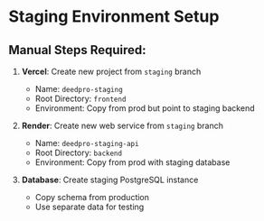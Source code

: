 # Staging Environment Setup

## Manual Steps Required:
1. **Vercel**: Create new project from `staging` branch
   - Name: `deedpro-staging`
   - Root Directory: `frontend`
   - Environment: Copy from prod but point to staging backend

2. **Render**: Create new web service from `staging` branch  
   - Name: `deedpro-staging-api`
   - Root Directory: `backend`
   - Environment: Copy from prod with staging database

3. **Database**: Create staging PostgreSQL instance
   - Copy schema from production
   - Use separate data for testing
